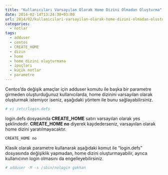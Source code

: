 ```yaml
---
title: "Kullanıcıları Varsayılan Olarak Home Dizini Olmadan Oluşturma"
date: 2014-02-14T13:24:30+03:00
url: 2014/02/kullanicilari-varsayilan-olarak-home-dizini-olmadan-olusturma
categories:
  - notlar
tags:
  - adduser
  - centos
  - CREATE_HOME
  - dizin
  - home
  - home dizini oluşturmama
  - ipuçları
  - küçük notlar
  - parametre
---
```


Centos’da değişik amaçlar için adduser komutu ile başka bir parametre girmeden oluşturduğunuz kullanıcılarda, home dizinini varsayılan olarak oluşturmak istemiyor iseniz, aşağıdaki yöntem ile bunu sağlayabilirsiniz.

```sh
# vi /etc/login.defs
```

login.defs dosyasında **CREATE_HOME** satırı varsayılan olarak yes şeklindedir. **CREATE_HOME no** diyerek kaydederseniz, varsayıılan olarak home dizini yaratılmayacaktır.

```sh
CREATE_HOME no
```

Klasik olarak parametre kullanarak aşağıdaki komut ile “login.defs” dosyasında değişiklik yapmadan, home dizini oluşturmayabilir, ayrıca kullanıcının login olmasını da engelleyebilirsiniz.

```sh
# adduser -M -s /sbin/nologin gokhan
```